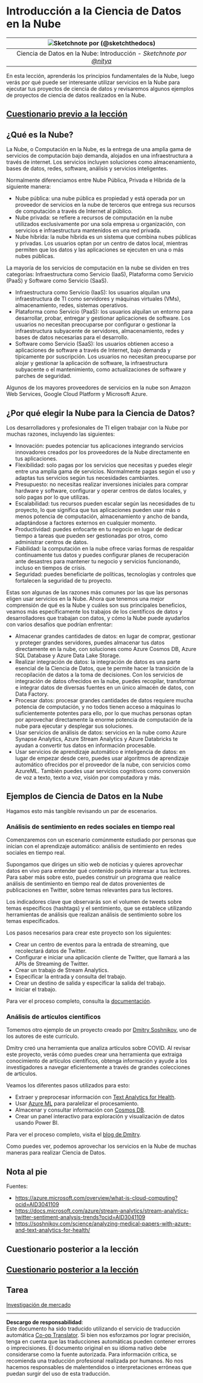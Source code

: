 <!--
CO_OP_TRANSLATOR_METADATA:
{
  "original_hash": "6a0556b17de4c8d1a9470b02247b01d4",
  "translation_date": "2025-09-04T13:51:45+00:00",
  "source_file": "5-Data-Science-In-Cloud/17-Introduction/README.md",
  "language_code": "es"
}
-->
# Introducción a la Ciencia de Datos en la Nube

|![ Sketchnote por [(@sketchthedocs)](https://sketchthedocs.dev) ](../../sketchnotes/17-DataScience-Cloud.png)|
|:---:|
| Ciencia de Datos en la Nube: Introducción - _Sketchnote por [@nitya](https://twitter.com/nitya)_ |

En esta lección, aprenderás los principios fundamentales de la Nube, luego verás por qué puede ser interesante utilizar servicios en la Nube para ejecutar tus proyectos de ciencia de datos y revisaremos algunos ejemplos de proyectos de ciencia de datos realizados en la Nube.

## [Cuestionario previo a la lección](https://purple-hill-04aebfb03.1.azurestaticapps.net/quiz/32)

## ¿Qué es la Nube?

La Nube, o Computación en la Nube, es la entrega de una amplia gama de servicios de computación bajo demanda, alojados en una infraestructura a través de internet. Los servicios incluyen soluciones como almacenamiento, bases de datos, redes, software, análisis y servicios inteligentes.

Normalmente diferenciamos entre Nube Pública, Privada e Híbrida de la siguiente manera:

* Nube pública: una nube pública es propiedad y está operada por un proveedor de servicios en la nube de terceros que entrega sus recursos de computación a través de Internet al público.
* Nube privada: se refiere a recursos de computación en la nube utilizados exclusivamente por una sola empresa u organización, con servicios e infraestructura mantenidos en una red privada.
* Nube híbrida: la nube híbrida es un sistema que combina nubes públicas y privadas. Los usuarios optan por un centro de datos local, mientras permiten que los datos y las aplicaciones se ejecuten en una o más nubes públicas.

La mayoría de los servicios de computación en la nube se dividen en tres categorías: Infraestructura como Servicio (IaaS), Plataforma como Servicio (PaaS) y Software como Servicio (SaaS).

* Infraestructura como Servicio (IaaS): los usuarios alquilan una infraestructura de TI como servidores y máquinas virtuales (VMs), almacenamiento, redes, sistemas operativos.
* Plataforma como Servicio (PaaS): los usuarios alquilan un entorno para desarrollar, probar, entregar y gestionar aplicaciones de software. Los usuarios no necesitan preocuparse por configurar o gestionar la infraestructura subyacente de servidores, almacenamiento, redes y bases de datos necesarias para el desarrollo.
* Software como Servicio (SaaS): los usuarios obtienen acceso a aplicaciones de software a través de Internet, bajo demanda y típicamente por suscripción. Los usuarios no necesitan preocuparse por alojar y gestionar la aplicación de software, la infraestructura subyacente o el mantenimiento, como actualizaciones de software y parches de seguridad.

Algunos de los mayores proveedores de servicios en la nube son Amazon Web Services, Google Cloud Platform y Microsoft Azure.

## ¿Por qué elegir la Nube para la Ciencia de Datos?

Los desarrolladores y profesionales de TI eligen trabajar con la Nube por muchas razones, incluyendo las siguientes:

* Innovación: puedes potenciar tus aplicaciones integrando servicios innovadores creados por los proveedores de la Nube directamente en tus aplicaciones.
* Flexibilidad: solo pagas por los servicios que necesitas y puedes elegir entre una amplia gama de servicios. Normalmente pagas según el uso y adaptas tus servicios según tus necesidades cambiantes.
* Presupuesto: no necesitas realizar inversiones iniciales para comprar hardware y software, configurar y operar centros de datos locales, y solo pagas por lo que utilizas.
* Escalabilidad: tus recursos pueden escalar según las necesidades de tu proyecto, lo que significa que tus aplicaciones pueden usar más o menos potencia de computación, almacenamiento y ancho de banda, adaptándose a factores externos en cualquier momento.
* Productividad: puedes enfocarte en tu negocio en lugar de dedicar tiempo a tareas que pueden ser gestionadas por otros, como administrar centros de datos.
* Fiabilidad: la computación en la nube ofrece varias formas de respaldar continuamente tus datos y puedes configurar planes de recuperación ante desastres para mantener tu negocio y servicios funcionando, incluso en tiempos de crisis.
* Seguridad: puedes beneficiarte de políticas, tecnologías y controles que fortalecen la seguridad de tu proyecto.

Estas son algunas de las razones más comunes por las que las personas eligen usar servicios en la Nube. Ahora que tenemos una mejor comprensión de qué es la Nube y cuáles son sus principales beneficios, veamos más específicamente los trabajos de los científicos de datos y desarrolladores que trabajan con datos, y cómo la Nube puede ayudarlos con varios desafíos que podrían enfrentar:

* Almacenar grandes cantidades de datos: en lugar de comprar, gestionar y proteger grandes servidores, puedes almacenar tus datos directamente en la nube, con soluciones como Azure Cosmos DB, Azure SQL Database y Azure Data Lake Storage.
* Realizar integración de datos: la integración de datos es una parte esencial de la Ciencia de Datos, que te permite hacer la transición de la recopilación de datos a la toma de decisiones. Con los servicios de integración de datos ofrecidos en la nube, puedes recopilar, transformar e integrar datos de diversas fuentes en un único almacén de datos, con Data Factory.
* Procesar datos: procesar grandes cantidades de datos requiere mucha potencia de computación, y no todos tienen acceso a máquinas lo suficientemente potentes para ello, por lo que muchas personas optan por aprovechar directamente la enorme potencia de computación de la nube para ejecutar y desplegar sus soluciones.
* Usar servicios de análisis de datos: servicios en la nube como Azure Synapse Analytics, Azure Stream Analytics y Azure Databricks te ayudan a convertir tus datos en información procesable.
* Usar servicios de aprendizaje automático e inteligencia de datos: en lugar de empezar desde cero, puedes usar algoritmos de aprendizaje automático ofrecidos por el proveedor de la nube, con servicios como AzureML. También puedes usar servicios cognitivos como conversión de voz a texto, texto a voz, visión por computadora y más.

## Ejemplos de Ciencia de Datos en la Nube

Hagamos esto más tangible revisando un par de escenarios.

### Análisis de sentimiento en redes sociales en tiempo real

Comenzaremos con un escenario comúnmente estudiado por personas que inician con el aprendizaje automático: análisis de sentimiento en redes sociales en tiempo real.

Supongamos que diriges un sitio web de noticias y quieres aprovechar datos en vivo para entender qué contenido podría interesar a tus lectores. Para saber más sobre esto, puedes construir un programa que realice análisis de sentimiento en tiempo real de datos provenientes de publicaciones en Twitter, sobre temas relevantes para tus lectores.

Los indicadores clave que observarás son el volumen de tweets sobre temas específicos (hashtags) y el sentimiento, que se establece utilizando herramientas de análisis que realizan análisis de sentimiento sobre los temas especificados.

Los pasos necesarios para crear este proyecto son los siguientes:

* Crear un centro de eventos para la entrada de streaming, que recolectará datos de Twitter.
* Configurar e iniciar una aplicación cliente de Twitter, que llamará a las APIs de Streaming de Twitter.
* Crear un trabajo de Stream Analytics.
* Especificar la entrada y consulta del trabajo.
* Crear un destino de salida y especificar la salida del trabajo.
* Iniciar el trabajo.

Para ver el proceso completo, consulta la [documentación](https://docs.microsoft.com/azure/stream-analytics/stream-analytics-twitter-sentiment-analysis-trends?WT.mc_id=academic-77958-bethanycheum&ocid=AID30411099).

### Análisis de artículos científicos

Tomemos otro ejemplo de un proyecto creado por [Dmitry Soshnikov](http://soshnikov.com), uno de los autores de este currículo.

Dmitry creó una herramienta que analiza artículos sobre COVID. Al revisar este proyecto, verás cómo puedes crear una herramienta que extraiga conocimiento de artículos científicos, obtenga información y ayude a los investigadores a navegar eficientemente a través de grandes colecciones de artículos.

Veamos los diferentes pasos utilizados para esto:

* Extraer y preprocesar información con [Text Analytics for Health](https://docs.microsoft.com/azure/cognitive-services/text-analytics/how-tos/text-analytics-for-health?WT.mc_id=academic-77958-bethanycheum&ocid=AID3041109).
* Usar [Azure ML](https://azure.microsoft.com/services/machine-learning?WT.mc_id=academic-77958-bethanycheum&ocid=AID3041109) para paralelizar el procesamiento.
* Almacenar y consultar información con [Cosmos DB](https://azure.microsoft.com/services/cosmos-db?WT.mc_id=academic-77958-bethanycheum&ocid=AID3041109).
* Crear un panel interactivo para exploración y visualización de datos usando Power BI.

Para ver el proceso completo, visita el [blog de Dmitry](https://soshnikov.com/science/analyzing-medical-papers-with-azure-and-text-analytics-for-health/).

Como puedes ver, podemos aprovechar los servicios en la Nube de muchas maneras para realizar Ciencia de Datos.

## Nota al pie

Fuentes:
* https://azure.microsoft.com/overview/what-is-cloud-computing?ocid=AID3041109  
* https://docs.microsoft.com/azure/stream-analytics/stream-analytics-twitter-sentiment-analysis-trends?ocid=AID3041109  
* https://soshnikov.com/science/analyzing-medical-papers-with-azure-and-text-analytics-for-health/  

## Cuestionario posterior a la lección

## [Cuestionario posterior a la lección](https://ff-quizzes.netlify.app/en/ds/)

## Tarea

[Investigación de mercado](assignment.md)

---

**Descargo de responsabilidad**:  
Este documento ha sido traducido utilizando el servicio de traducción automática [Co-op Translator](https://github.com/Azure/co-op-translator). Si bien nos esforzamos por lograr precisión, tenga en cuenta que las traducciones automáticas pueden contener errores o imprecisiones. El documento original en su idioma nativo debe considerarse como la fuente autorizada. Para información crítica, se recomienda una traducción profesional realizada por humanos. No nos hacemos responsables de malentendidos o interpretaciones erróneas que puedan surgir del uso de esta traducción.